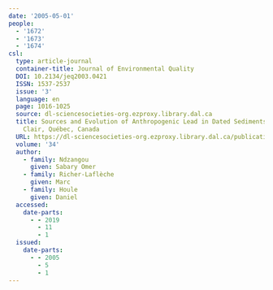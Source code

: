 ```yaml
---
date: '2005-05-01'
people:
  - '1672'
  - '1673'
  - '1674'
csl:
  type: article-journal
  container-title: Journal of Environmental Quality
  DOI: 10.2134/jeq2003.0421
  ISSN: 1537-2537
  issue: '3'
  language: en
  page: 1016-1025
  source: dl-sciencesocieties-org.ezproxy.library.dal.ca
  title: Sources and Evolution of Anthropogenic Lead in Dated Sediments from Lake
    Clair, Québec, Canada
  URL: https://dl-sciencesocieties-org.ezproxy.library.dal.ca/publications/jeq/abstracts/34/3/1016
  volume: '34'
  author:
    - family: Ndzangou
      given: Sabary Omer
    - family: Richer-Laflèche
      given: Marc
    - family: Houle
      given: Daniel
  accessed:
    date-parts:
      - - 2019
        - 11
        - 1
  issued:
    date-parts:
      - - 2005
        - 5
        - 1
---
```


